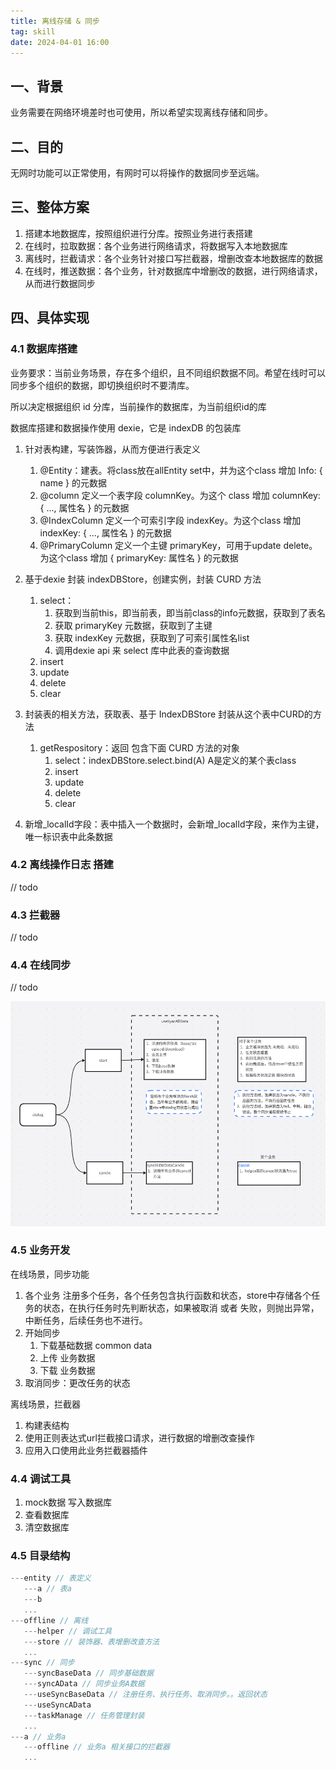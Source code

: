 ```yaml
---
title: 离线存储 & 同步
tag: skill
date: 2024-04-01 16:00
---
```

## 一、背景

业务需要在网络环境差时也可使用，所以希望实现离线存储和同步。

## 二、目的

无网时功能可以正常使用，有网时可以将操作的数据同步至远端。

## 三、整体方案

1. 搭建本地数据库，按照组织进行分库。按照业务进行表搭建
2. 在线时，拉取数据：各个业务进行网络请求，将数据写入本地数据库
3. 离线时，拦截请求：各个业务针对接口写拦截器，增删改查本地数据库的数据
4. 在线时，推送数据：各个业务，针对数据库中增删改的数据，进行网络请求，从而进行数据同步

## 四、具体实现

### 4.1 数据库搭建

业务要求：当前业务场景，存在多个组织，且不同组织数据不同。希望在线时可以同步多个组织的数据，即切换组织时不要清库。

所以决定根据组织 id 分库，当前操作的数据库，为当前组织id的库

数据库搭建和数据操作使用 dexie，它是 indexDB 的包装库

1. 针对表构建，写装饰器，从而方便进行表定义

   1. @Entity：建表。将class放在allEntity set中，并为这个class 增加 Info: { name } 的元数据
   2. @column 定义一个表字段 columnKey。为这个 class 增加 columnKey: { ..., 属性名 } 的元数据
   3. @IndexColumn 定义一个可索引字段 indexKey。为这个class 增加 indexKey: { ..., 属性名 } 的元数据
   4. @PrimaryColumn 定义一个主键 primaryKey，可用于update delete。为这个class 增加 { primaryKey: 属性名 } 的元数据
2. 基于dexie 封装 indexDBStore，创建实例，封装 CURD 方法

   1. select：
      1. 获取到当前this，即当前表，即当前class的info元数据，获取到了表名
      2. 获取 primaryKey 元数据，获取到了主键
      3. 获取 indexKey 元数据，获取到了可索引属性名list
      4. 调用dexie api 来 select 库中此表的查询数据
   2. insert
   3. update
   4. delete
   5. clear
3. 封装表的相关方法，获取表、基于 IndexDBStore 封装从这个表中CURD的方法

   1. getRespository：返回 包含下面 CURD 方法的对象
      1. select：indexDBStore.select.bind(A)  A是定义的某个表class
      2. insert
      3. update
      4. delete
      5. clear
4. 新增_localId字段：表中插入一个数据时，会新增_localId字段，来作为主键，唯一标识表中此条数据

### 4.2 离线操作日志 搭建

// todo

### 4.3 拦截器

// todo

### 4.4 在线同步

// todo

![1713260384852](image/20240401/1713260384852.png)

### 4.5 业务开发

在线场景，同步功能

1. 各个业务 注册多个任务，各个任务包含执行函数和状态，store中存储各个任务的状态，在执行任务时先判断状态，如果被取消 或者 失败，则抛出异常，中断任务，后续任务也不进行。
2. 开始同步
   1. 下载基础数据 common data
   2. 上传 业务数据
   3. 下载 业务数据
3. 取消同步：更改任务的状态

离线场景，拦截器

1. 构建表结构
2. 使用正则表达式url拦截接口请求，进行数据的增删改查操作
3. 应用入口使用此业务拦截器插件

### 4.4 调试工具

1. mock数据 写入数据库
2. 查看数据库
3. 清空数据库

### 4.5 目录结构

```javascript
---entity // 表定义
   ---a // 表a
   ---b
   ...
---offline // 离线
   ---helper // 调试工具
   ---store // 装饰器、表增删改查方法
   ...
---sync // 同步
   ---syncBaseData // 同步基础数据
   ---syncAData // 同步业务A数据
   ---useSyncBaseData // 注册任务、执行任务、取消同步。。返回状态
   ---useSyncAData
   ---taskManage // 任务管理封装
   ...
---a // 业务a
   ---offline // 业务a 相关接口的拦截器
   ...
```
